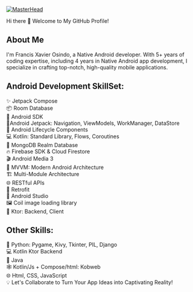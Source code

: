 [![MasterHead](https://giphy.com/embed/llarwdtFqG63IlqUR1)](https://osindoxavier.io)

Hi there 👋
Welcome to My GitHub Profile!

## About Me
I'm Francis Xavier Osindo, a Native Android developer. With 5+ years of coding expertise, including 4 years in Native Android app development, I specialize in crafting top-notch, high-quality mobile applications.

## Android Development SkillSet:
✨ Jetpack Compose\
📦 Room Database\
🤖 Android SDK\
🚀Android Jetpack: Navigation, ViewModels, WorkManager, DataStore\
🏡 Android Lifecycle Components\
💻 Kotlin: Standard Library, Flows, Coroutines\
📡 MongoDB Realm Database\
🔥 Firebase SDK & Cloud Firestore\
🎬 Android Media 3\
🧬 MVVM: Modern Android Architecture\
🏗 Multi-Module Architecture\
🌐 RESTful APIs\
🔄 Retrofit\
🧰 Android Studio\
🖼️ Coil image loading library\
🧨 Ktor: Backend, Client
## Other Skills:
🐍 Python: Pygame, Kivy, Tkinter, PIL, Django\
💻 Kotlin Ktor Backend\
🍵 Java\
🕸️ Kotlin/Js + Compose/html: Kobweb\
🌐 Html, CSS, JavaScript\
💡 Let's Collaborate to Turn Your App Ideas into Captivating Reality!
